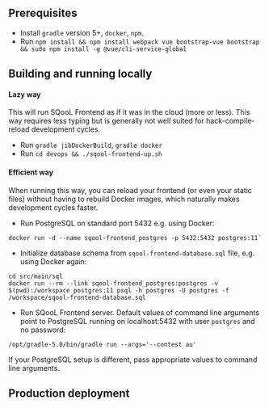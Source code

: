 ## Prerequisites

* Install `gradle` version 5+, `docker`, `npm`.
* Run `npm install && npm install webpack vue bootstrap-vue bootstrap && sudo npm install -g @vue/cli-service-global` 

## Building and running locally

#### Lazy way

This will run SQooL Frontend as if it was in the cloud (more or less). This way requires less typing but is generally 
not well suited for hack-compile-reload development cycles.
 
* Run `gradle jibDockerBuild`, `gradle docker`
* Run `cd devops && ./sqool-frontend-up.sh`

#### Efficient way

When running this way, you can reload your frontend (or even your static files) without having to rebuild Docker images, 
which naturally makes development cycles faster.

* Run PostgreSQL on standard port 5432 e.g. using Docker: 
```
docker run -d --name sqool-frontend_postgres -p 5432:5432 postgres:11` 
```
* Initialize database schema from `sqool-frontend-database.sql` file, e.g. using Docker again:
```
cd src/main/sql
docker run --rm --link sqool-frontend_postgres:postgres -v $(pwd):/workspace postgres:11 psql -h postgres -U postgres -f /workspace/sqool-frontend-database.sql
```
* Run SQooL Frontend server. Default values of command line arguments point to PostgreSQL running on localhost:5432 with
user `postgres` and no password:
```
/opt/gradle-5.0/bin/gradle run --args='--contest au'
```

If your PostgreSQL setup is different, pass appropriate values to command line arguments.


## Production deployment

